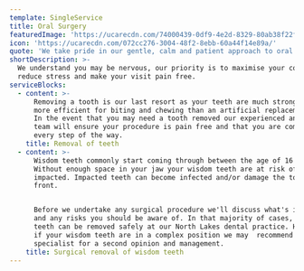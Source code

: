 ```yaml
---
template: SingleService
title: Oral Surgery
featuredImage: 'https://ucarecdn.com/74000439-0df9-4e2d-8329-80ab38f22fb3/'
icon: 'https://ucarecdn.com/072cc276-3004-48f2-8ebb-60a44f14e89a/'
quote: 'We take pride in our gentle, calm and patient approach to oral surgery. '
shortDescription: >-
  We understand you may be nervous, our priority is to maximise your comfort,
  reduce stress and make your visit pain free.
serviceBlocks:
  - content: >-
      Removing a tooth is our last resort as your teeth are much stronger and
      more efficient for biting and chewing than an artificial replacement is.
      In the event that you may need a tooth removed our experienced and gentle
      team will ensure your procedure is pain free and that you are comfortable
      every step of the way.
    title: Removal of teeth
  - content: >-
      Wisdom teeth commonly start coming through between the age of 16 and 25.
      Without enough space in your jaw your wisdom teeth are at risk of becoming
      impacted. Impacted teeth can become infected and/or damage the tooth in
      front. 


      Before we undertake any surgical procedure we'll discuss what's involved
      and any risks you should be aware of. In that majority of cases, wisdom
      teeth can be removed safely at our North Lakes dental practice. However,
      if your wisdom teeth are in a complex position we may  recommend you to a
      specialist for a second opinion and management.
    title: Surgical removal of wisdom teeth
---
```


